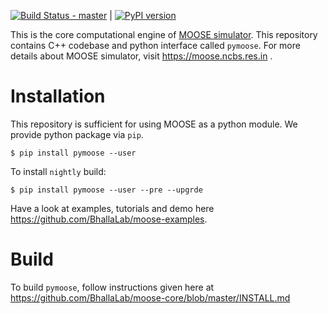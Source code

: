 [![Build Status - master](https://travis-ci.org/BhallaLab/moose-core.svg?branch=master)](https://travis-ci.org/BhallaLab/moose-core) | [![PyPI version](https://badge.fury.io/py/pymoose.svg)](https://badge.fury.io/py/pymoose) 

This is the core computational engine of [MOOSE simulator](https://github.com/BhallaLab/moose). This repository contains
C++ codebase and python interface called `pymoose`. For more details about MOOSE simulator, visit https://moose.ncbs.res.in .

# Installation

This repository is sufficient for using MOOSE as a python module. We provide python package via `pip`.

    $ pip install pymoose --user 

To install `nightly` build:

    $ pip install pymoose --user --pre --upgrde
    
Have a look at examples, tutorials and demo here https://github.com/BhallaLab/moose-examples.

# Build 

To build `pymoose`, follow instructions given here at https://github.com/BhallaLab/moose-core/blob/master/INSTALL.md 
